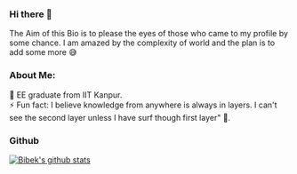 ### Hi there 👋

<!--
**mabhay3420/mabhay3420** is a ✨ _special_ ✨ repository because its `README.md` (this file) appears on your GitHub profile -->
The Aim of this Bio is to please the eyes of those who came to my profile by some chance. I am amazed by the complexity of world and the plan is to add some more 😅

### About Me:</br>
🏫 EE graduate from IIT Kanpur.</br>
⚡ Fun fact: I believe knowledge from anywhere is always in layers. I can't see the second layer unless I have surf though first layer" 🧠.</br>

### Github
[![Bibek's github stats](https://github-readme-stats.vercel.app/api?username=bibeklakra91&count_private=true&show_icons=true&theme=outrun)](https://github.com/bibeklakra91)


```
